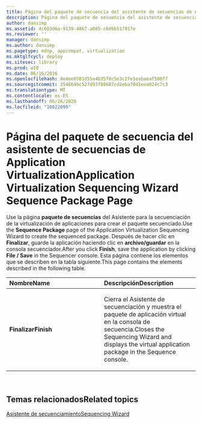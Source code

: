 ```yaml
---
title: Página del paquete de secuencia del asistente de secuencias de Application Virtualization
description: Página del paquete de secuencia del asistente de secuencias de Application Virtualization
author: dansimp
ms.assetid: 4c603d6a-9139-4867-a085-c6d6b517917e
ms.reviewer: ''
manager: dansimp
ms.author: dansimp
ms.pagetype: mdop, appcompat, virtualization
ms.mktglfcycl: deploy
ms.sitesec: library
ms.prod: w10
ms.date: 06/16/2016
ms.openlocfilehash: 8e4ee0581d55a4b35f0c5e3c2fe1eabaeaf500f7
ms.sourcegitcommit: 354664bc527d93f80687cd2eba70d1eea024c7c3
ms.translationtype: MT
ms.contentlocale: es-ES
ms.lasthandoff: 06/26/2020
ms.locfileid: "10822090"
---
```

# <span data-ttu-id="7b9fa-103">Página del paquete de secuencia del asistente de secuencias de Application Virtualization</span><span class="sxs-lookup"><span data-stu-id="7b9fa-103">Application Virtualization Sequencing Wizard Sequence Package Page</span></span>


<span data-ttu-id="7b9fa-104">Use la página **paquete de secuencias** del Asistente para la secuenciación de la virtualización de aplicaciones para crear el paquete secuenciado.</span><span class="sxs-lookup"><span data-stu-id="7b9fa-104">Use the **Sequence Package** page of the Application Virtualization Sequencing Wizard to create the sequenced package.</span></span> <span data-ttu-id="7b9fa-105">Después de hacer clic en **Finalizar**, guarde la aplicación haciendo clic en **archivo/guardar** en la consola secuenciador.</span><span class="sxs-lookup"><span data-stu-id="7b9fa-105">After you click **Finish**, save the application by clicking **File / Save** in the Sequencer console.</span></span> <span data-ttu-id="7b9fa-106">Esta página contiene los elementos que se describen en la tabla siguiente.</span><span class="sxs-lookup"><span data-stu-id="7b9fa-106">This page contains the elements described in the following table.</span></span>

<table>
<colgroup>
<col width="50%" />
<col width="50%" />
</colgroup>
<thead>
<tr class="header">
<th align="left"><span data-ttu-id="7b9fa-107">Nombre</span><span class="sxs-lookup"><span data-stu-id="7b9fa-107">Name</span></span></th>
<th align="left"><span data-ttu-id="7b9fa-108">Descripción</span><span class="sxs-lookup"><span data-stu-id="7b9fa-108">Description</span></span></th>
</tr>
</thead>
<tbody>
<tr class="odd">
<td align="left"><p><strong><span data-ttu-id="7b9fa-109">Finalizar</span><span class="sxs-lookup"><span data-stu-id="7b9fa-109">Finish</span></span></strong></p></td>
<td align="left"><p><span data-ttu-id="7b9fa-110">Cierra el Asistente de secuenciación y muestra el paquete de aplicación virtual en la consola de secuencia.</span><span class="sxs-lookup"><span data-stu-id="7b9fa-110">Closes the Sequencing Wizard and displays the virtual application package in the Sequence console.</span></span></p></td>
</tr>
</tbody>
</table>

 

## <span data-ttu-id="7b9fa-111">Temas relacionados</span><span class="sxs-lookup"><span data-stu-id="7b9fa-111">Related topics</span></span>


[<span data-ttu-id="7b9fa-112">Asistente de secuenciamiento</span><span class="sxs-lookup"><span data-stu-id="7b9fa-112">Sequencing Wizard</span></span>](sequencing-wizard.md)

 

 





